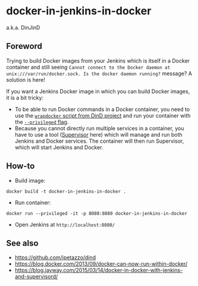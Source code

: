 # docker-in-jenkins-in-docker

a.k.a. DinJinD

## Foreword

Trying to build Docker images from your Jenkins which is itself in a Docker container and still seeing `Cannot connect to the Docker daemon at unix:///var/run/docker.sock. Is the docker daemon running?` message? A solution is here!

If you want a Jenkins Docker image in which you can build Docker images, it is a bit tricky:
* To be able to run Docker commands in a Docker container, you need to use the [`wrapdocker` script from DinD project](https://github.com/jpetazzo/dind/blob/master/wrapdocker) and run your container with the [`--privileged` flag](https://docs.docker.com/engine/reference/run/#runtime-privilege-and-linux-capabilities).
* Because you cannot directly run multiple services in a container, you have to use a tool ([Supervisor](http://supervisord.org/) here) which will manage and run both Jenkins and Docker services. The container will then run Supervisor, which will start Jenkins and Docker.

## How-to

* Build image:
```
docker build -t docker-in-jenkins-in-docker .
```
* Run container:
```
docker run --privileged -it -p 8080:8080 docker-in-jenkins-in-docker
```
* Open Jenkins at `http://localhost:8080/`

## See also

* https://github.com/jpetazzo/dind
* https://blog.docker.com/2013/09/docker-can-now-run-within-docker/
* https://blog.jayway.com/2015/03/14/docker-in-docker-with-jenkins-and-supervisord/
